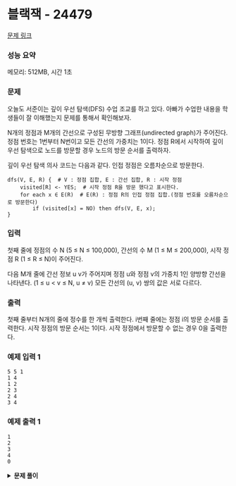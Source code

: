 # 블랙잭 - 24479

[문제 링크](https://www.acmicpc.net/problem/24479)

### 성능 요약

메모리: 512MB, 시간 1초

### 문제

오늘도 서준이는 깊이 우선 탐색(DFS) 수업 조교를 하고 있다. 아빠가 수업한 내용을 학생들이 잘 이해했는지 문제를 통해서 확인해보자.

N개의 정점과 M개의 간선으로 구성된 무방향 그래프(undirected graph)가 주어진다. 정점 번호는 1번부터 N번이고 모든 간선의 가중치는 1이다. 정점 R에서 시작하여 깊이 우선 탐색으로 노드를 방문할 경우 노드의 방문 순서를 출력하자.

깊이 우선 탐색 의사 코드는 다음과 같다. 인접 정점은 오름차순으로 방문한다.

```
dfs(V, E, R) {  # V : 정점 집합, E : 간선 집합, R : 시작 정점
    visited[R] <- YES;  # 시작 정점 R을 방문 했다고 표시한다.
    for each x ∈ E(R)  # E(R) : 정점 R의 인접 정점 집합.(정점 번호를 오름차순으로 방문한다)
        if (visited[x] = NO) then dfs(V, E, x);
}
```

### 입력

첫째 줄에 정점의 수 N (5 ≤ N ≤ 100,000), 간선의 수 M (1 ≤ M ≤ 200,000), 시작 정점 R (1 ≤ R ≤ N)이 주어진다.

다음 M개 줄에 간선 정보 u v가 주어지며 정점 u와 정점 v의 가중치 1인 양방향 간선을 나타낸다. (1 ≤ u < v ≤ N, u ≠ v) 모든 간선의 (u, v) 쌍의 값은 서로 다르다.

### 출력

첫째 줄부터 N개의 줄에 정수를 한 개씩 출력한다. i번째 줄에는 정점 i의 방문 순서를 출력한다. 시작 정점의 방문 순서는 1이다. 시작 정점에서 방문할 수 없는 경우 0을 출력한다.

### 예제 입력 1

```
5 5 1
1 4
1 2
2 3
2 4
3 4
```

### 예제 출력 1

```
1
2
3
4
0
```

<details><summary><b>문제 풀이</b></summary>
<div markdown="1">

### dfs 함수 구현 - Fail

```js
const input = require("fs")
  .readFileSync("./input.txt")
  .toString()
  .trim()
  .split("\n");

const [n, m, r] = input
  .shift()
  .split(" ")
  .map((v) => +v);
const edges = input.map((edge) => edge.split(" ").map((v) => +v));

class unDirectedGraph {
  constructor() {
    this.edges = {};
  }

  addVertex(vertex) {
    this.edges[vertex] = {};
  }

  addEdge(vertex1, vertex2, weight = 1) {
    this.edges[vertex1][vertex2] = weight;
    this.edges[vertex2][vertex1] = weight;
  }
}

function Solution(n, m, r, edges) {
  const graph = new unDirectedGraph();

  for (let i = 0; i < n; i++) {
    graph.addVertex(i + 1);
  }

  for (let i = 0; i < m; i++) {
    const [v1, v2] = edges[i];
    graph.addEdge(v1, v2, 1);
  }

  const visited = new Array(n + 1).fill(0);
  const answer = [];

  const dfs = (v) => {
    if (visited[v]) return;

    visited[v] = 1;
    answer.push(v);

    const nextNodes = Object.keys(graph.edges[v]).map((v) => +v);

    for (let node of nextNodes) {
      if (visited[node]) continue;
      dfs(node);
    }
  };

  dfs(r);

  if (answer.length === 1) {
    console.log(0);
    return;
  }

  for (let i = 1; i <= n; i++) {
    console.log(answer.indexOf(i) + 1);
  }
}

Solution(n, m, r, edges);
```

여러가지 방식으로 재귀함수 dfs를 구현해봤지만, 계속 실패했다고 나온다. 이유가 뭘까..? 스택으로 구현해봐야겠다.

</div>
</details>
